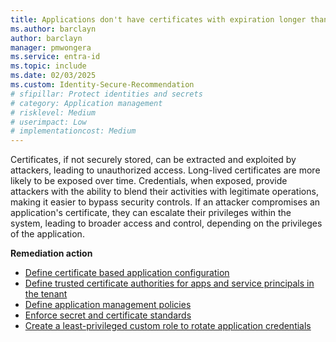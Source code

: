 ```yaml
---
title: Applications don't have certificates with expiration longer than 180 days
ms.author: barclayn
author: barclayn
manager: pmwongera
ms.service: entra-id
ms.topic: include
ms.date: 02/03/2025
ms.custom: Identity-Secure-Recommendation
# sfipillar: Protect identities and secrets
# category: Application management
# risklevel: Medium
# userimpact: Low
# implementationcost: Medium
---
```

Certificates, if not securely stored, can be extracted and exploited by attackers, leading to unauthorized access. Long-lived certificates are more likely to be exposed over time. Credentials, when exposed, provide attackers with the ability to blend their activities with legitimate operations, making it easier to bypass security controls. If an attacker compromises an application's certificate, they can escalate their privileges within the system, leading to broader access and control, depending on the privileges of the application.

**Remediation action**

- [Define certificate based application configuration](https://devblogs.microsoft.com/identity/app-management-policy/)
- [Define trusted certificate authorities for apps and service principals in the tenant](/graph/api/resources/certificatebasedapplicationconfiguration)
- [Define application management policies](/graph/api/resources/applicationauthenticationmethodpolicy)
- [Enforce secret and certificate standards](../../identity/enterprise-apps/tutorial-enforce-secret-standards.md)
- [Create a least-privileged custom role to rotate application credentials](/entra/identity/role-based-access-control/custom-create)
